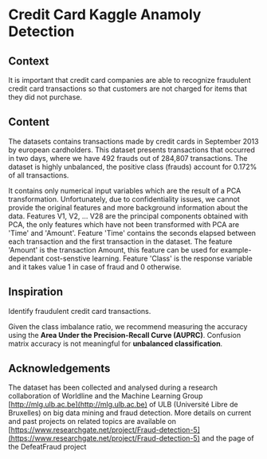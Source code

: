 # Credit Card Kaggle Anamoly Detection
## Context
It is important that credit card companies are able to recognize fraudulent credit card transactions so that customers are not charged for items that they did not purchase.

## Content
The datasets contains transactions made by credit cards in September 2013 by european cardholders. This dataset presents transactions that occurred in two days, where we have 492 frauds out of 284,807 transactions. The dataset is highly unbalanced, the positive class (frauds) account for 0.172% of all transactions.

It contains only numerical input variables which are the result of a PCA transformation. Unfortunately, due to confidentiality issues, we cannot provide the original features and more background information about the data. Features V1, V2, ... V28 are the principal components obtained with PCA, the only features which have not been transformed with PCA are 'Time' and 'Amount'. Feature 'Time' contains the seconds elapsed between each transaction and the first transaction in the dataset. The feature 'Amount' is the transaction Amount, this feature can be used for example-dependant cost-senstive learning. Feature 'Class' is the response variable and it takes value 1 in case of fraud and 0 otherwise.

## Inspiration
Identify fraudulent credit card transactions.

Given the class imbalance ratio, we recommend measuring the accuracy using the **Area Under the Precision-Recall Curve (AUPRC)**. Confusion matrix accuracy is not meaningful for **unbalanced classification**.

## Acknowledgements
The dataset has been collected and analysed during a research collaboration of Worldline and the Machine Learning Group [http://mlg.ulb.ac.be](http://mlg.ulb.ac.be) of ULB (Université Libre de Bruxelles) on big data mining and fraud detection. More details on current and past projects on related topics are available on [https://www.researchgate.net/project/Fraud-detection-5](https://www.researchgate.net/project/Fraud-detection-5) and the page of the DefeatFraud project
